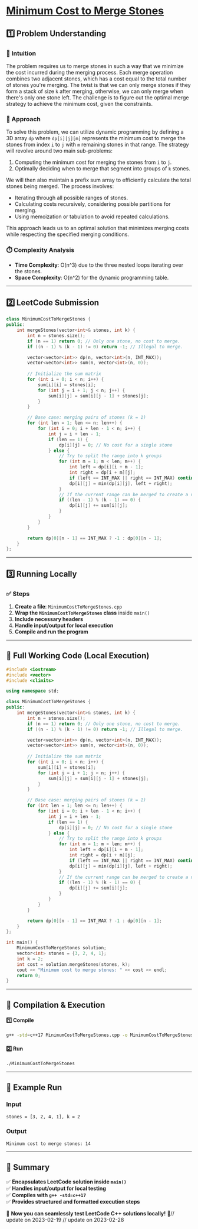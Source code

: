 # **[Minimum Cost to Merge Stones](https://leetcode.com/problems/minimum-cost-to-merge-stones/description/)**  

## **1️⃣ Problem Understanding**  
### **📌 Intuition**  
The problem requires us to merge stones in such a way that we minimize the cost incurred during the merging process. Each merge operation combines two adjacent stones, which has a cost equal to the total number of stones you're merging. The twist is that we can only merge stones if they form a stack of size `k` after merging, otherwise, we can only merge when there's only one stone left. The challenge is to figure out the optimal merge strategy to achieve the minimum cost, given the constraints.

### **🚀 Approach**  
To solve this problem, we can utilize dynamic programming by defining a 3D array `dp` where `dp[i][j][m]` represents the minimum cost to merge the stones from index `i` to `j` with `m` remaining stones in that range. The strategy will revolve around two main sub-problems:
1. Computing the minimum cost for merging the stones from `i` to `j`.
2. Optimally deciding when to merge that segment into groups of `k` stones.

We will then also maintain a prefix sum array to efficiently calculate the total stones being merged. The process involves:
- Iterating through all possible ranges of stones.
- Calculating costs recursively, considering possible partitions for merging.
- Using memoization or tabulation to avoid repeated calculations.

This approach leads us to an optimal solution that minimizes merging costs while respecting the specified merging conditions.

### **⏱️ Complexity Analysis**  
- **Time Complexity**: O(n^3) due to the three nested loops iterating over the stones.
- **Space Complexity**: O(n^2) for the dynamic programming table.

---  

## **2️⃣ LeetCode Submission**  
```cpp
class MinimumCostToMergeStones {
public:
    int mergeStones(vector<int>& stones, int k) {
        int n = stones.size();
        if (n == 1) return 0; // Only one stone, no cost to merge.
        if ((n - 1) % (k - 1) != 0) return -1; // Illegal to merge.

        vector<vector<int>> dp(n, vector<int>(n, INT_MAX));
        vector<vector<int>> sum(n, vector<int>(n, 0));
        
        // Initialize the sum matrix
        for (int i = 0; i < n; i++) {
            sum[i][i] = stones[i];
            for (int j = i + 1; j < n; j++) {
                sum[i][j] = sum[i][j - 1] + stones[j];
            }
        }

        // Base case: merging pairs of stones (k = 1)
        for (int len = 1; len <= n; len++) {
            for (int i = 0; i + len - 1 < n; i++) {
                int j = i + len - 1;
                if (len == 1) {
                    dp[i][j] = 0; // No cost for a single stone
                } else {
                    // Try to split the range into k groups
                    for (int m = 1; m < len; m++) {
                        int left = dp[i][i + m - 1];
                        int right = dp[i + m][j];
                        if (left == INT_MAX || right == INT_MAX) continue; // Avoid unfeasible cases
                        dp[i][j] = min(dp[i][j], left + right);
                    }
                    // If the current range can be merged to create a new stone
                    if ((len - 1) % (k - 1) == 0) {
                        dp[i][j] += sum[i][j];
                    }
                }
            }
        }

        return dp[0][n - 1] == INT_MAX ? -1 : dp[0][n - 1];
    }
};
```  

---  

## **3️⃣ Running Locally**  
### **✅ Steps**  
1. **Create a file**: `MinimumCostToMergeStones.cpp`  
2. **Wrap the `MinimumCostToMergeStones` class** inside `main()`  
3. **Include necessary headers**  
4. **Handle input/output for local execution**  
5. **Compile and run the program**  

---  

## **📝 Full Working Code (Local Execution)**  
```cpp
#include <iostream>
#include <vector>
#include <climits>

using namespace std;

class MinimumCostToMergeStones {
public:
    int mergeStones(vector<int>& stones, int k) {
        int n = stones.size();
        if (n == 1) return 0; // Only one stone, no cost to merge.
        if ((n - 1) % (k - 1) != 0) return -1; // Illegal to merge.

        vector<vector<int>> dp(n, vector<int>(n, INT_MAX));
        vector<vector<int>> sum(n, vector<int>(n, 0));
        
        // Initialize the sum matrix
        for (int i = 0; i < n; i++) {
            sum[i][i] = stones[i];
            for (int j = i + 1; j < n; j++) {
                sum[i][j] = sum[i][j - 1] + stones[j];
            }
        }

        // Base case: merging pairs of stones (k = 1)
        for (int len = 1; len <= n; len++) {
            for (int i = 0; i + len - 1 < n; i++) {
                int j = i + len - 1;
                if (len == 1) {
                    dp[i][j] = 0; // No cost for a single stone
                } else {
                    // Try to split the range into k groups
                    for (int m = 1; m < len; m++) {
                        int left = dp[i][i + m - 1];
                        int right = dp[i + m][j];
                        if (left == INT_MAX || right == INT_MAX) continue; // Avoid unfeasible cases
                        dp[i][j] = min(dp[i][j], left + right);
                    }
                    // If the current range can be merged to create a new stone
                    if ((len - 1) % (k - 1) == 0) {
                        dp[i][j] += sum[i][j];
                    }
                }
            }
        }

        return dp[0][n - 1] == INT_MAX ? -1 : dp[0][n - 1];
    }
};

int main() {
    MinimumCostToMergeStones solution;
    vector<int> stones = {3, 2, 4, 1};
    int k = 2;
    int cost = solution.mergeStones(stones, k);
    cout << "Minimum cost to merge stones: " << cost << endl;
    return 0;
}
```  

---  

## **🔧 Compilation & Execution**  
#### **1️⃣ Compile**  
```bash
g++ -std=c++17 MinimumCostToMergeStones.cpp -o MinimumCostToMergeStones
```  

#### **2️⃣ Run**  
```bash
./MinimumCostToMergeStones
```  

---  

## **🎯 Example Run**  
### **Input**  
```
stones = [3, 2, 4, 1], k = 2
```  
### **Output**  
```
Minimum cost to merge stones: 14
```  

---  

## **📌 Summary**  
✅ **Encapsulates LeetCode solution inside `main()`**  
✅ **Handles input/output for local testing**  
✅ **Compiles with `g++ -std=c++17`**  
✅ **Provides structured and formatted execution steps**  

🚀 **Now you can seamlessly test LeetCode C++ solutions locally!** 🚀// update on 2023-02-19
// update on 2023-02-28
